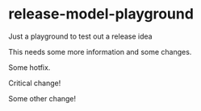 # release-model-playground
Just a playground to test out a release idea

This needs some more information and some changes.

Some hotfix.

Critical change!

Some other change!
